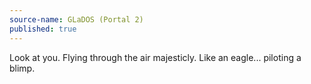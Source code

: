 ```yaml
---
source-name: GLaDOS (Portal 2)
published: true
---
```


<p>Look at you. Flying through the air majesticly. Like an eagle... piloting a blimp.</p>


